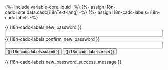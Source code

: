 {%- include variable-core.liquid -%}
{%- assign i18n-cadc=site.data.cadc[i18nText-lang] -%}
{%- assign i18n-cadc-labels=i18n-cadc.labels -%}

<div class="wb-frmvld">
    <div class="form-content">
        <form name="newPasswordForm" id="new_password_form" class="wb-postback col-md-5 col-sm-5" action="/access/control/resetPassword" method="POST" data-wb-postback="{&quot;success&quot;:&quot;.success-message&quot;,&quot;failure&quot;:&quot;.failure-message&quot;,&quot;content&quot;:&quot;.form-content&quot;}">
            <div class="form-group">
                <label for="new_password" class="control-label" id="new_password_label">{{ i18n-cadc-labels.new_password }}</label>
                <input type="password" id="new_password"
                        name="password" size="60"
                        data-rule-minlength="8" data-rule-maxlength="30"
                        tabindex="1" class="password_field form-control" required="required" />
            </div>
            <div class="form-group">
                <label for="confirm_new_password" id="confirmPasswordLabel">{{ i18n-cadc-labels.confirm_new_password }}</label>
                <input type="password" id="confirm_new_password"
                        name="confirmPassword" data-rule-minlength="8" data-rule-maxlength="30"
                        data-rule-equalTo="#new_password"
                        class="confirmPass matchingPass password_field form-control"
                        size="60" tabindex="2" required="required" />
            </div>
            <input type="submit" name="submit_new_pass" id="submit_new_pass_button" value="{{ i18n-cadc-labels.submit }}" tabindex="3" class="btn btn-primary" />
            <input type="reset" name="reset_new_pass" id="reset_new_pass_button" value="{{ i18n-cadc-labels.reset }}" tabindex="4" class="btn btn-default pull-right" />
        </form>
    </div>
    <section class="alert alert-success success-message hide">
        <p>{{ i18n-cadc-labels.new_password_success_message }}</p>
    </section>
    <section class="alert alert-danger failure-message hide"></section>
</div>
